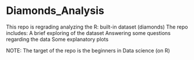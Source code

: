 # Diamonds_Analysis
This repo is regrading analyzing the R: built-in dataset (diamonds)
The repo includes:
  A brief exploring of the dataset
  Answering some questions regarding the data
  Some explanatory plots
 
 NOTE: The target of the repo is the beginners in Data science (on R)
 
